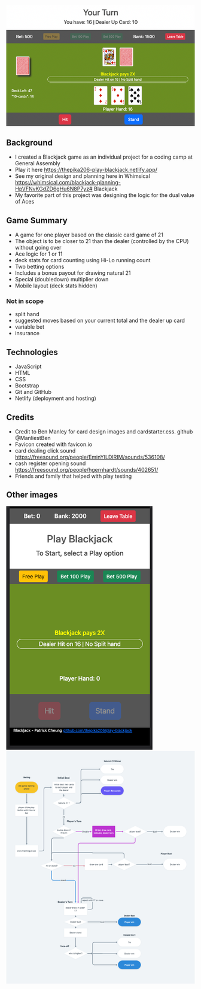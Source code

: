 ![Alt text](./game-image-1.png?raw=true "image captured from game")

## Background
- I created a Blackjack game as an individual project for a coding camp at General Assembly
- Play it here https://thepika206-play-blackjack.netlify.app/
- See my original design and planning here in Whimsical https://whimsical.com/blackjack-planning-HpVFNvKGdZD6gHu6N8P7yz# Blackjack
- My favorite part of this project was designing the logic for the dual value of Aces

  
## Game Summary
- A game for one player based on the classic card game of 21
- The object is to be closer to 21 than the dealer (controlled by the CPU) without going over
- Ace logic for 1 or 11
- deck stats for card counting using Hi-Lo running count
- Two betting options
- Includes a bonus payout for drawing natural 21
- Special (doubledown) multiplier down
- Mobile layout (deck stats hidden)

### Not in scope
- split hand
- suggested moves based on your current total and the dealer up card
- variable bet
- insurance


## Technologies
- JavaScript
- HTML
- CSS
- Bootstrap
- Git and GitHub
- Netlify (deployment and hosting)

## Credits
- Credit to Ben Manley for card design images and cardstarter.css.   github @ManliestBen
- Favicon created with favicon.io
- card dealing click sound https://freesound.org/people/EminYILDIRIM/sounds/536108/
- cash register opening sound https://freesound.org/people/hgernhardt/sounds/402651/
- Friends and family that helped with play testing

## Other images
![Alt text](./game-image-2.png?raw=true "image captured from game")
![Alt text](./game-flow.png?raw=true "image captured from game")
